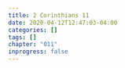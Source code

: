 ```yaml
---
title: 2 Corinthians 11
date: 2020-04-12T12:47:03-04:00
categories: []
tags: []
chapter: "011"
inprogress: false
---
```


